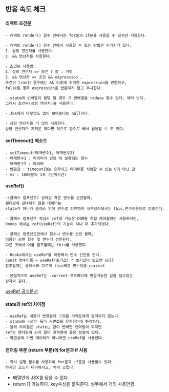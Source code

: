 ## 반응 속도 체크

#### 리액트 조건문

```
- 리액트 render() 함수 안에서는 for문과 if문을 사용할 수 있지만 지양한다.

- 리액트 render() 함수 안에서 사용할 수 있는 방법은 두가지가 있다.
1. 삼항 연산자를 사용한다.
2. && 연산자를 사용한다.

- 조건문 사용법
1. 삼항 연산자 => 조건 ? 참 : 거짓
2. && 연산자 => 조건 && expression ,
조건이 true인 경우에는 && 이후에 위치한 expression을 반환하고,
false일 경우 expression을 반환하지 않고 무시한다.

- state에 빈배열이 할당 될 경우 그 빈배열을 reduce 할수 없다. 에러 난다.
그래서 조건문(삼항 연산자)을 사용한다.

- JSX에서 아무것도 없이 보여준다는 null이다.

- 삼항 연산자를 더 많이 사용한다.
삼항 연산자가 지저분 하다면 밖으로 함수로 빼서 활용할 수 도 있다.
```

#### setTimeout() 메소드

```
- setTimeout(매개변수1, 매개변수2)
- 매개변수1 : 타이머가 만료 뒤 실행되는 함수
- 매개변수2 : 타이머
- 반환값 : timeoutID는 숫자이고 타이머를 식별할 수 있는 0이 아닌 값
- ms : 1000분의 1초 (단위시간)
```

#### useRef()

```
-(클래스 컴포넌트) 상태값 혹은 변수를 선언할때,
랜더링에 관여하지 않은 데이터는
state가 아니라 클래스 안에 변수로 선언하여 내부함수에서는 this.변수이름으로 참조한다.

- 클래스 컴포넌트 작성시 ref의 기능은 DOM을 직접 제어할때만 사용하지만,
Hooks 에서는 ref(useRef)의 기능이 하나 더 추가되었다.

- 클래스 컴포넌트안에서 함수나 변수를 선언 할때,
이름만 쓰면 함수 및 변수가 선언된다.
다른 곳에서 이를 참조할때는 this를 사용했다.

- Hooks에서는 useRef를 이용해서 변수 선언을 한다.
const 변수이름 = useRef(초기값) * 초기값이 없으면 null
참조할때는 클래스와 다르게 this빼고 변수이름.current

- 본질적으로 useRef는 .current 프로퍼티에 변경가능한 값을 담고있는
상자와 같다.
```

[useRef 공식문서](https://ko.reactjs.org/docs/hooks-reference.html#useref)

#### state와 ref의 차이점

```
- useRef는 내용이 변경될때 그것을 리액트에게 알려주지 않는다.
- state와 ref는 둘다 가변값을 유지한는데 편리하다.
- 둘의 차이점은 state는 값이 변하면 랜더링이 되지만
ref는 랜더링이 되지 않아 최적화에 좋은 장점이 있다.
- 화면상에 가변 데이터가 아니라면 useRef를 사용한다.
```

#### 랜더링 부분 (return 부분)에 for문과 if 사용

```
- 즉시 실행 함수를 사용하여 for문과 if문을 사용할수 있다.
하지만 코드가 더러워지고, 억지 스럽다.
```

- 배열안에 JSX를 담을 수 있다.
- return [] 가능하다. key속성을 붙여준다. 실무에서 거의 사용안함.
